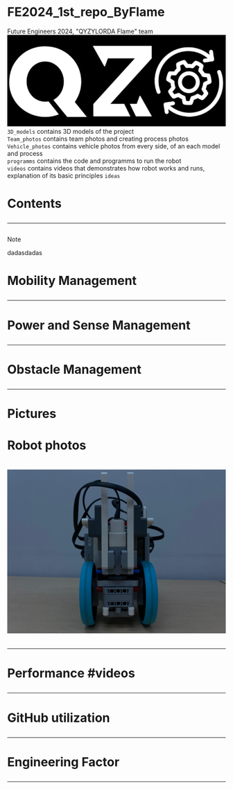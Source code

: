 # FE2024_1st_repo_ByFlame
Future Engineers 2024, "QYZYLORDA Flame" team
![alt text](https://github.com/QZOFlameFE/FE2024_1st_repo_ByFlame/blob/main/Team_photos/QZO_Logo12.png?raw=true)  
`3D_models` contains 3D models of the project  
`Team_photos` contains team photos and creating process photos  
`Vehicle_photos` contains vehicle photos from every side, of an each model and process  
`programms` contains the code and programms to run the robot  
`videos` contains videos that demonstrates how robot works and runs, explanation of its basic principles 
`ideas` 
# Contents <hr/> 
> [!NOTE]
> dadasdadas
# Mobility Management  <hr/> 
# Power and Sense Management  <hr/> 
# Obstacle Management <hr/> 
# Pictures  
# Robot photos 
# ![alt text](https://github.com/QZOFlameFE/FE2024_1st_repo_ByFlame/blob/main/Vehicle_photos/FE_Flame_Vehicle_Back.jpg?raw=true)  <hr/> 
# Performance #videos <hr/> 
# GitHub utilization <hr/> 
# Engineering Factor <hr/> 
